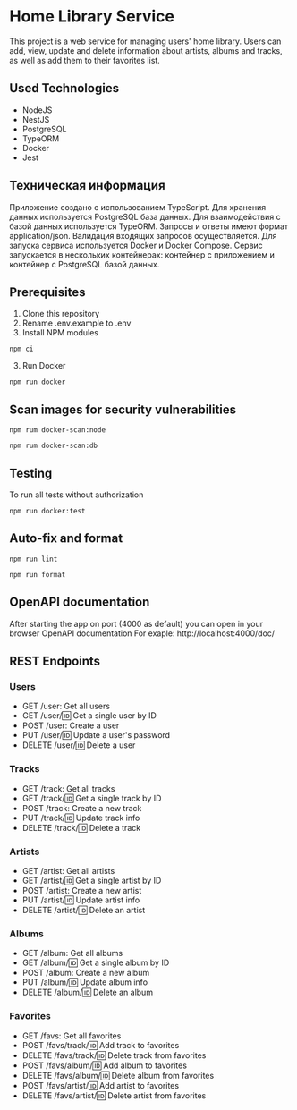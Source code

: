 # Home Library Service

This project is a web service for managing users' home library. Users can add, view, update and delete information about artists, albums and tracks, as well as add them to their favorites list.

## Used Technologies
* NodeJS
* NestJS
* PostgreSQL
* TypeORM
* Docker
* Jest

## Техническая информация
Приложение создано с использованием TypeScript.
Для хранения данных используется PostgreSQL база данных.
Для взаимодействия с базой данных используется TypeORM.
Запросы и ответы имеют формат application/json.
Валидация входящих запросов осуществляется.
Для запуска сервиса используется Docker и Docker Compose.
Сервис запускается в нескольких контейнерах: контейнер с приложением и контейнер с PostgreSQL базой данных.

## Prerequisites
1. Clone this repository 
2. Rename .env.example to .env
3. Install NPM modules
```
npm сi
```
3. Run Docker
```
npm run docker
```

## Scan images for security vulnerabilities
```
npm rum docker-scan:node
```

```
npm rum docker-scan:db
```


## Testing
To run all tests without authorization
```
npm run docker:test
```

## Auto-fix and format

```
npm run lint
```

```
npm run format
```

## OpenAPI documentation
After starting the app on port (4000 as default) you can open
in your browser OpenAPI documentation
For exaple: http://localhost:4000/doc/

## REST Endpoints
### Users
- GET /user: Get all users
- GET /user/:id: Get a single user by ID
- POST /user: Create a user
- PUT /user/:id: Update a user's password
- DELETE /user/:id: Delete a user
### Tracks
- GET /track: Get all tracks
- GET /track/:id: Get a single track by ID
- POST /track: Create a new track
- PUT /track/:id: Update track info
- DELETE /track/:id: Delete a track
### Artists
- GET /artist: Get all artists
- GET /artist/:id: Get a single artist by ID
- POST /artist: Create a new artist
- PUT /artist/:id: Update artist info
- DELETE /artist/:id: Delete an artist
### Albums
- GET /album: Get all albums
- GET /album/:id: Get a single album by ID
- POST /album: Create a new album
- PUT /album/:id: Update album info
- DELETE /album/:id: Delete an album
### Favorites
- GET /favs: Get all favorites
- POST /favs/track/:id: Add track to favorites
- DELETE /favs/track/:id: Delete track from favorites
- POST /favs/album/:id: Add album to favorites
- DELETE /favs/album/:id: Delete album from favorites
- POST /favs/artist/:id: Add artist to favorites
- DELETE /favs/artist/:id: Delete artist from favorites
